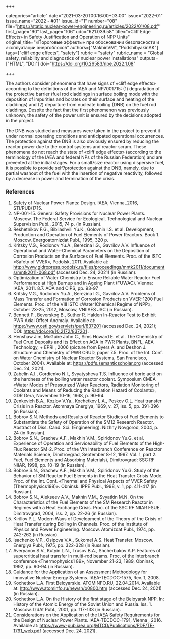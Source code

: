 +++

categories="article"
date="2021-03-20T00:16:00+03:00"
issue="2022-01"
issue_name="2022 - #01"
issue_id="1"
number="08"
file="https://static.nuclear-power-engineering.ru/articles/2022/01/08.pdf"
first_page="90"
last_page="106"
udc="621.039.58"
title="«Cliff Edge Effects» in Safety Justification and Operation of NPP Units"
original_title="«Пороговые эффекты» при обосновании безопасности и эксплуатации энергоблоков"
authors=["MakhinVM", "PodshibyakinAK"]
tags=["cliff edge effects", "safety"]
rubric = "safety"
rubric_name = "Global safety, reliability and diagnostics of nuclear power installations"
outputs=["HTML", "DOI"]
doi="https://doi.org/10.26583/npe.2022.1.08"

+++

The authors consider phenomena that have signs of «cliff edge effects» according to the definitions of the IAEA and NP7001715: (1) degradation of the protective barrier (fuel rod claddings in surface boiling mode with the deposition of impurities and borates on their surface and heating of the claddings) and (2) departure from nucleate boiling (DNB) on the fuel rod claddings. Despite the fact that the first phenomenon was previously unknown, the safety of the power unit is ensured by the decisions adopted in the project.

The DNB was studied and measures were taken in the project to prevent it under normal operating conditions and anticipated operational occurrences. The protection against the DNB is also obviously ensured by reducing the reactor power due to the control systems and reactor scram. These phenomena do not reach the state of «cliff edge effects» (according to the terminology of the IAEA and federal NPs of the Russian Federation) and are prevented at the initial stages. For a small7size reactor using dispersive fuel, it is possible to provide self7protection against the DNB, namely, due to partial washout of the fuel with the insertion of negative reactivity, followed by a decrease in power and termination of the crisis.

### References

1. Safety of Nuclear Power Plants: Design. IAEA, Vienna,.2016, STI/PUB/1715.
2. NP-001-15. General Safety Provisions for Nuclear Power Plants. Moscow. The Federal Service for Ecological, Technological and Nuclear Supervision Publ., 2015, 74 p. (in Russian).
3. Reshetnikov F.G., Bibilashvili Yu.K., Golovnin I.S. et al. Development, Production and Operation of Fuel Elements of Power Reactors. Book 1. Moscow. Energoatomizdat Publ., 1995, 320 p.
4. Kritsky V.G., Rodionov Yu.A., Berezina I.G., Gavrilov A.V. Influence of Operational and Water-Chemical Parameters on the Deposition of Corrosion Products on the Surfaces of Fuel Elements. Proc. of the ISTC «Safety of VVER», Podolsk, 2011. Available at: http://www.gidropress.podolsk.ru/files/proceedings/mntk2011/documents/mntk2011-068.pdf (accessed Dec. 24, 2021) (in Russian).
5. Optimization of Water Chemistry to Ensure Reliable Water Reactor Fuel Performance at High Burnup and in Ageing Plant (FUWAC). Vienna: IAEA, 2011. 8.7. AOA and CIPS, pp. 93-97
6. Kritsky V.G., Rodionov Yu.A., Berezina I.G., Gavrilov A.V. Problems of Mass Transfer and Formation of Corrosion Products on VVER-1200 Fuel Elements. Proc. of the VIII ISTC «Water1Chemical Regime of NPP», October 23-25, 2012, Moscow, VNIIAES JSC (in Russian).
7. Bennett P., Beverskog B., Suther R. Halden In-Reactor Test to Exhibit PWR Axial Offset Anomaly. Available at: https://www.osti.gov/servlets/purl/837201 (accessed Dec. 24, 2021); DOI: https://doi.org/10.2172/837201 .
8. Henshaw Jim, McGuire John C., Sims Howard E. et al. The Chemistry of Fuel Crud Deposits and Its Effect on AOA in PWR Plants, BNFL, AEA Technology, + EPRI , 2006 (picture from Byers A. and Deshon J. Structure and Chemistry of PWR CRUD, paper 7.5. Proc. of the Int. Conf. on Water Chemistry of Nuclear Reactor Systems, San Francisco, October 2004). Available at: https://pdfs.semanticscholar.org (accessed Dec. 24, 2021).
9. Zabelin A.I., Gordienko N.I., Svyatysheva T.S. Influence of boric acid on the hardness of the boiling water reactor coolant. Symposium CMEA «Water Modes of Pressurized Water Reactors, Radiation Monitoring of Coolants and Means of Reducing the Radiation Hazard of Coolants», GDR Gera, November 10-16, 1968, p. 90-94.
10. Zenkevich B.A., Kozlov V.Ya., Kochetkov L.A., Peskov O.L. Heat transfer Crisis in a Reactor. Atomnaya Energiya, 1969, v. 27, iss. 5, pp. 391-396 (in Russian).
11. Bobrov S.N. Methods and Results of Reactor Studies of Fuel Elements to Substantiate the Safety of Operation of the SM12 Research Reactor. Abstract of Diss. Cand. Sci. (Engineering). Nizhny Novgorod, 2004, p. 24 (in Russian).
12. Bobrov S.N., Grachev A.F., Makhin V.M., Spiridonov Yu.G. et al. Experience of Operation and Serviceability of Fuel Elements of the High-Flux Reactor SM-2. Proc. of the Vth Interbranch Conference on Reactor Materials Science, Dimitrovgrad, September 8-12, 1997. Vol. 1, part 2. Fuel, Fuel Elements and Absorbing Materials), Dimitrovgrad: SSC RF NIIAR, 1998, pp. 10-19 (in Russian).
13. Bobrov S.N., Grachev A.F., Makhin V.M., Spiridonov Yu.G. Study of the Behavior of SM Reactor Fuel Elements in the Heat Transfer Crisis Mode. Proc. of the Int. Conf. «Thermal and Physical Aspects of VVER Safety (Thermophysics198)». Obninsk. IPPE Publ., 1998, v. 1, pp. 411-417 (in Russian).
14. Bobrov S.N., Alekseev A.V., Makhin V.M., Svyatkin M.N. On the Characteristics of the Fuel Elements of the SM Research Reactor in Regimes with a Heat Exchange Crisis. Proc. of the SSC RF NIIAR FSUE. Dimitrovgrad, 2004, iss. 2, pp. 22-26 (in Russian).
15. Kirillov P.L. Modern Ways of Development of the Theory of the Crisis of Heat Transfer during Boiling in Channels. Proc. of the Institute of Physics and Power Engineering. Moscow. Atomizdat Publ., 1974, pp. 242-262 (in Russian).
16. Isachenko V.P., Osipova V.A., Sukomel A.S. Heat Transfer. Moscow. Energiya Publ., 1975, pp. 322-328 (in Russian).
17. Averyanov S.V., Kutyin L.N., Trusov B.A., Shcherbakov A.P. Features of supercritical heat transfer in multi-rod beams. Proc. of the Interbranch conference «Thermophysics1 89», November 21-23, 1989, Obninsk, 1992, pp. 90-94 (in Russian).
18. Guidance for the Application of an Assessment Methodology for innovative Nuclear Energy Systems. IAEA-TECDOC-1575, Rev. 1, 2008.
19. Kochetkov L.A. First Beloyarskie. ATOMINFO.RU, 22.04.2014. Available at: http://www.atominfo.ru/newsh/o0800.htm (accessed Dec. 24, 2021) (in Russian).
20. Kochetkov L.A. On the History of the first stage of the Beloyarsk NPP. In: History of the Atomic Energy of the Soviet Union and Russia. Iss. 1. Moscow. IzdAt Publ., 2001, pp. 117-133 (in Russian).
21. Considerations on the Application of the IAEA Safety Requirements for the Design of Nuclear Power Plants. IAEA-TECDOC-1791, Vienna , 2016. Available at: https://www-pub.iaea.org/MTCD/Publications/PDF/TE-1791_web.pdf (accessed Dec. 24, 2021).